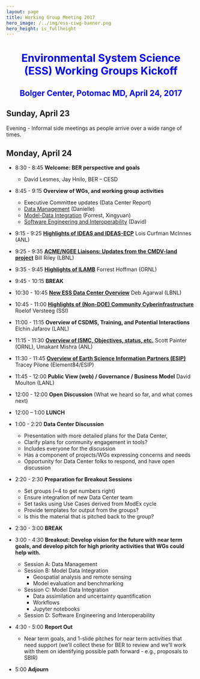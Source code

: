 ```yaml
---
layout: page
title: Working Group Meeting 2017
hero_image: /../img/ess-ciwg-banner.png
hero_height: is_fullheight
---
```


<h1 style="text-align:center;color:blue">Environmental System Science (ESS) Working Groups Kickoff</h1>

<h2 style="text-align:center;color:blue">Bolger Center, Potomac MD, April 24, 2017</h2>

## Sunday, April 23

Evening - Informal side meetings as people arrive over a wide range of times.

## Monday, April 24

- 8:30 - 8:45 **Welcome: BER perspective and goals**
  - David Lesmes, Jay Hnilo, BER – CESD

- 8:45 - 9:15 **Overview of WGs, and working group activities**
  - Executive Committee updates (Data Center Report)
  - [Data Management](/events/working_group_meeting_2017/CESD_CWG-Data-Management-ESS-PI2017.pdf) (Danielle)  
  - [Model-Data Integration](/events/working_group_meeting_2017/CESD-CIWG_Model-Data-Integration_2017.pdf) (Forrest, Xingyuan)
  - [Software Engineering and Interoperability](/events/working_group_meeting_2017/ESS-WG-SEI-AnnualMeeting-2017.pdf) (David)

- 9:15 - 9:25 **[Highlights of IDEAS and IDEAS-ECP](/events/working_group_meeting_2017/ideas-productivity-overview-ess-wg2017.pdf)** Lois Curfman McInnes (ANL)

- 9:25 - 9:35 **[ACME/NGEE Liaisons: Updates from the CMDV-land project](/events/working_group_meeting_2017/CMDV_Description_ESS_Data_Mtg_Apr-2017_Riley.pdf)** Bill Riley (LBNL)

- 9:35 - 9:45 **[Highlights of ILAMB](/events/working_group_meeting_2017/Hoffman_CESD-CIWG_20170424.pdf)** Forrest Hoffman (ORNL)

- 9:45 - 10:15 **BREAK**

- 10:30 - 10:45 **[New ESS Data Center Overview](/events/working_group_meeting_2017/20170424-ESS-CI-Mtg-ESS-DIVE-Intro.pdf)** Deb Agarwal (LBNL)

- 10:45 - 11:00 **[Highlights of (Non-DOE) Community Cyberinfrastructure](/events/working_group_meeting_2017/comnunityoverview_versteeg.pdf)** Roelof Versteeg (SSI) 

- 11:00 - 11:15 **Overview of CSDMS, Training, and Potential Interactions** Elchin Jafarov (LANL)

- 11:15 - 11:30 **[Overview of ISMC, Objectives, status, etc.](/events/working_group_meeting_2017/ESS_WG_Painter_Mishra_ISMC_UM.pdf)** Scott Painter (ORNL), Umakant Mishra (ANL)

- 11:30 - 11:45 **[Overview of Earth Science Information Partners (ESIP)](/events/working_group_meeting_2017/ESIP_DOE_April_2017_final.pdf)** Tracey Pilone (Element84/ESIP)

- 11:45 - 12:00 **Public View (web) / Governance / Business Model** David Moulton (LANL)

- 12:00 - 12:00 **Open Discussion** (What we heard so far, and what comes next)

- 12:00 – 1:00 **LUNCH**

- 1:00 - 2:20 **Data Center Discussion**
  - Presentation with more detailed plans for the Data Center, 
  - Clarify plans for community engagement in tools?
  - Includes everyone for the discussion
  - Has a component of projects/WGs expressing concerns and needs
  - Opportunity for Data Center folks to respond, and have open discussion

- 2:20 - 2:30 **Preparation for Breakout Sessions**
  - Set groups (~4 to get numbers right)
  - Ensure integration of new Data Center team 
  - Set tasks using Use Cases derived from ModEx cycle
  - Provide templates for output from the groups?
  - Is this the material that is pitched back to the group?

- 2:30 - 3:00 **BREAK**

- 3:00 - 4:30 **Breakout: Develop vision for the future with  near term goals, and develop pitch for high priority activities that WGs could help with.**
  - Session A: Data Management 
  - Session B: Model Data Integration
    - Geospatial analysis and remote sensing
    - Model evaluation and benchmarking
  - Session C: Model Data Integration
    - Data assimilation and uncertainty quantification
    - Workflows
    - Jupyter notebooks
  - Session D: Software Engineering and Interoperability

- 4:30 - 5:00 **Report Out**
  - Near term goals, and 1-slide pitches for near term activities that need support (we’ll collect these for BER to review and we’ll work with them on identifying possible path forward - e.g., proposals to SBIR)

- 5:00 **Adjourn**


